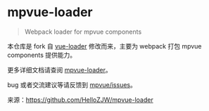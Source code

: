 # mpvue-loader

>Webpack loader for mpvue components

本仓库是 fork 自 [vue-loader](https://github.com/vuejs/vue-loader) 修改而来，主要为 webpack 打包 mpvue components 提供能力。

更多详细文档请查阅 [mpvue-loader](http://mpvue.com/build/mpvue-loader)。

bug 或者交流建议等请反馈到 [mpvue/issues](https://github.com/Meituan-Dianping/mpvue/issues)。


来源：https://github.com/HelloZJW/mpvue-loader
